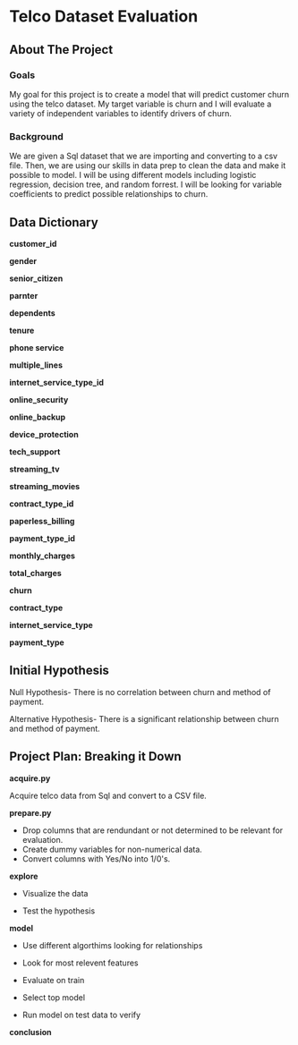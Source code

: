 # Telco Dataset Evaluation

## About The Project

### Goals

My goal for this project is to create a model that will predict customer churn using the telco dataset. My target variable is churn and I will evaluate a variety of independent variables to identify drivers of churn.

### Background

We are given a Sql dataset that we are importing and converting to a csv file. Then, we are using our skills in data prep to clean the data and make it possible to model. I will be using different models including logistic regression, decision tree, and random forrest. I will be looking for variable coefficients to predict possible relationships to churn.

## Data Dictionary

**customer_id**

**gender**

**senior_citizen**

**parnter**

**dependents**

**tenure**

**phone service**

**multiple_lines**

**internet_service_type_id**

**online_security**

**online_backup**

**device_protection**

**tech_support**

**streaming_tv**

**streaming_movies**

**contract_type_id**

**paperless_billing**

**payment_type_id**

**monthly_charges**

**total_charges**

**churn**

**contract_type**

**internet_service_type**

**payment_type**

## Initial Hypothesis 

Null Hypothesis- There is no correlation between churn and method of payment.

Alternative Hypothesis- There is a significant relationship between churn and method of payment.

## Project Plan: Breaking it Down

**acquire.py**

Acquire telco data from Sql and convert to a CSV file.

**prepare.py**

- Drop columns that are rendundant or not determined to be relevant for evaluation.
- Create dummy variables for non-numerical data.
- Convert columns with Yes/No into 1/0's.

**explore**

- Visualize the data 

- Test the hypothesis

**model**

- Use different algorthims looking for relationships

- Look for most relevent features

- Evaluate on train

- Select top model

- Run model on test data to verify

**conclusion**









